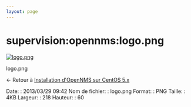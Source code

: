```yaml
---
layout: page
---
```


supervision:opennms:logo.png
============================

[![logo.png](../..//assets/media/supervision/opennms/logo.png@cache=&w=218&h=60 "logo.png")](../..//assets/media/supervision/opennms/logo.png@cache= "Afficher le fichier original")

logo.png

← Retour à [Installation d'OpenNMS sur CentOS
5.x](../../../opennms/install-on-centos.html "opennms:install-on-centos")

Date:
:   2013/03/29 09:42
Nom de fichier:
:   logo.png
Format:
:   PNG
Taille:
:   4KB
Largeur:
:   218
Hauteur:
:   60

